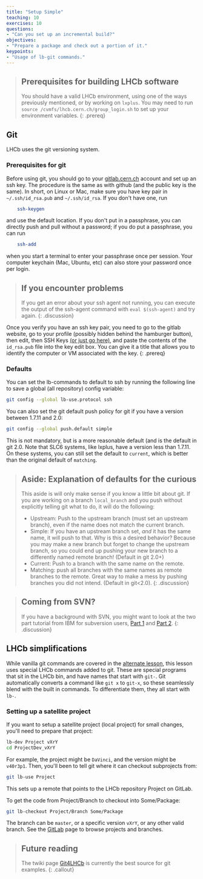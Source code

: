 ```yaml
---
title: "Setup Simple"
teaching: 10
exercises: 10
questions:
- "Can you set up an incremental build?"
objectives:
- "Prepare a package and check out a portion of it."
keypoints:
- "Usage of lb-git commands."
---
```



> ## Prerequisites for building LHCb software
> 
> You should have a valid LHCb environment, using one of the ways previously mentioned, or by working on `lxplus`.
> You may need to run `source /cvmfs/lhcb.cern.ch/group_login.sh` to set up your environment variables.
{: .prereq}

## Git

LHCb uses the git versioning system.

### Prerequisites for git

Before using git, you should go to your [gitlab.cern.ch](https://gitlab.cern.ch) account and set up an ssh key. The procedure is the same as with github (and the public key is the same). In short, on Linux or Mac, make sure you have key pair in `~/.ssh/id_rsa.pub` and `~/.ssh/id_rsa`. If you don't have one, run

```bash
    ssh-keygen
```

and use the default location. If you don't put in a passphrase, you can directly push and pull without a password; if you do put a passphrase, you can run

```bash
    ssh-add
```

when you start a terminal to enter your passphrase once per session. Your computer keychain (Mac, Ubuntu, etc) can also store your password once per login.

> ## If you encounter problems
> 
> If you get an error about your ssh agent not running, you can execute the output of the ssh-agent command with `eval $(ssh-agent)` and try again.
{: .discussion}

Once you verify you have an ssh key pair, you need to go to the gitlab website, go to your profile (possibly hidden behind the hamburger button), then edit, then SSH Keys [(or just go here)](https://gitlab.cern.ch/profile/keys), and paste the contents of the `id_rsa.pub` file into the key edit box. You can give it a title that allows you to identify the computer or VM associated with the key.
{: .prereq}

### Defaults

You can set the lb-commands to default to ssh by running the following line to save a global (all repository) config variable:

```bash
git config --global lb-use.protocol ssh
```

You can also set the git default push policy for git if you have a version between 1.7.11 and 2.0:

```bash
git config --global push.default simple
```

This is not mandatory, but is a more reasonable default (and is the default in git 2.0. Note that SLC6 systems, like lxplus, have a version less than 1.7.11. On these systems, you can still set the default to `current`, which is better than the original default of `matching`.

> ## Aside: Explanation of defaults for the curious
>
> This aside is will only make sense if you know a little bit about git. If you are working on a branch `local_branch` and you push without explicitly telling git what to do, it will do the following:
> 
> * Upstream: Push to the upstream branch (must set an upstream branch), even if the name does not match the current branch.
> * Simple: If you have an upstream branch set, *and* it has the same name, it will push to that. Why is this a desired behavior? Because you may make a new branch but forget to change the upstream branch, so you could end up pushing your new branch to a differently named remote branch! (Default in git 2.0+)
> * Current: Push to a branch with the same name on the remote.
> * Matching: push all branches with the same names as remote branches to the remote. Great way to make a mess by pushing branches you did not intend. (Default in git<2.0).
{: .discussion}

> ## Coming from SVN?
> 
> If you have a background with SVN, you might want to look at the two part tutorial from IBM for subversion users, [Part 1](http://www.ibm.com/developerworks/linux/library/l-git-subversion-1/) and [Part 2](http://www.ibm.com/developerworks/linux/library/l-git-subversion-2/).
{: .discussion}

## LHCb simplifications

While vanilla git commands are covered in the [alternate lesson](02b-setupcomplete), this lesson uses special LHCb commands added to git. These are special programs that sit in the LHCb bin, and have names that start with `git-`. Git automatically converts a command like `git x` to `git-x`, so these seamlessly blend with the built in commands. To differentiate them, they all start with `lb-`.

### Setting up a satellite project

If you want to setup a satellite project (local project) for small changes, you'll need to prepare that project:

```bash
lb-dev Project vXrY
cd ProjectDev_vXrY
```

For example, the project might be `DaVinci`, and the version might be `v40r3p1`. Then, you'll been to tell git where it can checkout subprojects from:

```bash
git lb-use Project
```

This sets up a remote that points to the LHCb repository Project on GitLab.

To get the code from Project/Branch to checkout into Some/Package:

```bash
git lb-checkout Project/Branch Some/Package
```

The branch can be `master`, or a specific version `vXrY`, or any other valid branch. See the [GitLab](https://gitlab.cern.ch) page to browse projects and branches. 



> ## Future reading
>
> The twiki page [Git4LHCb](https://twiki.cern.ch/twiki/bin/view/LHCb/Git4LHCb) is currently the best source for git examples.
{: .callout}
